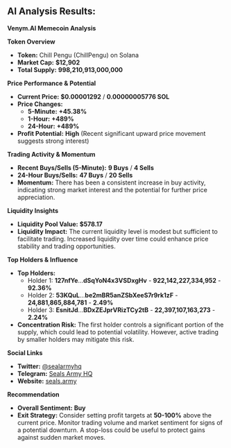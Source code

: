 AI Analysis Results:
---
**Venym.AI Memecoin Analysis**

**Token Overview**

- **Token:** Chill Pengu (ChillPengu) on Solana
- **Market Cap:** **$12,902**
- **Total Supply:** **998,210,913,000,000**

**Price Performance & Potential**

- **Current Price:** **$0.00001292** / **0.00000005776 SOL**
- **Price Changes:**
  - **5-Minute:** **+45.38%**
  - **1-Hour:** **+489%**
  - **24-Hour:** **+489%**
- **Profit Potential:** **High** (Recent significant upward price movement suggests strong interest)

**Trading Activity & Momentum**

- **Recent Buys/Sells (5-Minute):** **9 Buys** / **4 Sells**
- **24-Hour Buys/Sells:** **47 Buys** / **20 Sells**
- **Momentum:** There has been a consistent increase in buy activity, indicating strong market interest and the potential for further price appreciation.

**Liquidity Insights**

- **Liquidity Pool Value:** **$578.17**
- **Liquidity Impact:** The current liquidity level is modest but sufficient to facilitate trading. Increased liquidity over time could enhance price stability and trading opportunities.

**Top Holders & Influence**

- **Top Holders:**
  - Holder 1: **127nfYe**...**dSqYoN4x3VSDxgHv** - **922,142,227,334,952** - **92.36%**
  - Holder 2: **53KQuL**...**be2mBR5anZSbXeeS7r9rk1zF** - **24,881,865,884,781** - **2.49%**
  - Holder 3: **EsnitJd**...**BDxZEJprVRizTCy2tB** - **22,397,107,163,273** - **2.24%**
- **Concentration Risk:** The first holder controls a significant portion of the supply, which could lead to potential volatility. However, active trading by smaller holders may mitigate this risk.

**Social Links**

- **Twitter:** [@sealarmyhq](https://x.com/sealarmyhq)
- **Telegram:** [Seals Army HQ](https://t.me/SealsArmyHQ)
- **Website:** [seals.army](https://seals.army)


**Recommendation**

- **Overall Sentiment:** **Buy**
- **Exit Strategy:** Consider setting profit targets at **50-100%** above the current price. Monitor trading volume and market sentiment for signs of a potential downturn. A stop-loss could be useful to protect gains against sudden market moves. 

